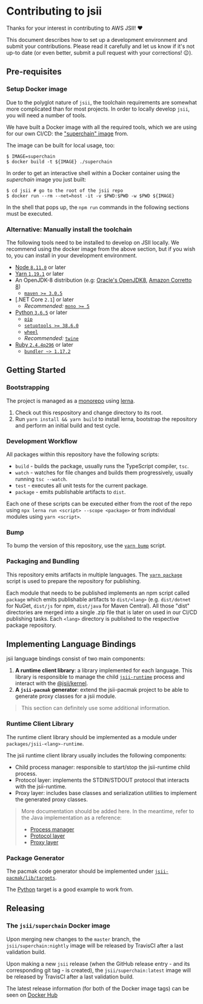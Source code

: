# Contributing to jsii
Thanks for your interest in contributing to AWS JSII! :heart:

This document describes how to set up a development environment and submit your
contributions. Please read it carefully and let us know if it's not up-to date
(or even better, submit a pull request with your corrections! :wink:).

## Pre-requisites
### Setup Docker image
Due to the polyglot nature of `jsii`, the toolchain requirements are somewhat
more complicated than for most projects. In order to locally develop `jsii`, you
will need a number of tools.

We have built a Docker image with all the required tools, which we are using for
our own CI/CD: the ["superchain" image][superchain] from.

[superchain]: https://github.com/aws/jsii/blob/master/superchain/Dockerfile

The image can be built for local usage, too:

```console
$ IMAGE=superchain
$ docker build -t ${IMAGE} ./superchain
```

In order to get an interactive shell within a Docker container using the
*superchain* image you just built:

```console
$ cd jsii # go to the root of the jsii repo
$ docker run --rm --net=host -it -v $PWD:$PWD -w $PWD ${IMAGE}
```

In the shell that pops up, the `npm run` commands in the following sections must
be executed.

### Alternative: Manually install the toolchain
The following tools need to be installed to develop on JSII locally. We recommend
using the docker image from the above section, but if you wish to, you can install
in your development environment.

- [Node `8.11.0`] or later
- [Yarn `1.19.1`] or later
- An OpenJDK-8 distribution (e.g: [Oracle's OpenJDK8], [Amazon Corretto 8])
  + [`maven >= 3.0.5`](https://maven.apache.org)
- [.NET Core `2.1`] or later
  + *Recommended:* [`mono >= 5`](https://www.mono-project.com)
- [Python `3.6.5`] or later
  + [`pip`](https://pip.pypa.io/en/stable/installing/)
  + [`setuptools >= 38.6.0`](https://pypi.org/project/setuptools/)
  + [`wheel`](https://pypi.org/project/wheel/)
  + *Recommended:* [`twine`](https://pypi.org/project/twine/)
- [Ruby `2.4.4p296`] or later
  + [`bundler ~> 1.17.2`](https://bundler.io)

[Node `8.11.0`]: https://nodejs.org/download/release/v8.11.0/
[Yarn `1.19.1`]: https://yarnpkg.com/en/docs/install
[Oracle's OpenJDK8]: http://openjdk.java.net/install/
[Amazon Corretto 8]: https://aws.amazon.com/corretto/
[.NET Core `2.0`]: https://www.microsoft.com/net/download
[Python `3.6.5`]: https://www.python.org/downloads/release/python-365/
[Ruby `2.4.4p296`]: https://www.ruby-lang.org/en/news/2018/03/28/ruby-2-5-1-released/

## Getting Started
### Bootstrapping

The project is managed as a [monorepo] using [lerna].

[monorepo]: https://github.com/babel/babel/blob/master/doc/design/monorepo.md
[lerna]: https://github.com/lerna/lerna

1. Check out this respository and change directory to its root.
2. Run `yarn install && yarn build` to install lerna, bootstrap the repository
   and perform an initial build and test cycle.

### Development Workflow

All packages within this repository have the following scripts:

- `build` - builds the package, usually runs the TypeScript compiler, `tsc`.
- `watch` - watches for file changes and builds them progressively, usually
  running `tsc --watch`.
- `test` - executes all unit tests for the current package.
- `package` - emits publishable artifacts to `dist`.

Each one of these scripts can be executed either from the root of the repo using
`npx lerna run <script> --scope <package>` or from individual modules using
`yarn <script>`.

### Bump

To bump the version of this repository, use the [`yarn bump`] script.

[`yarn bump`]: ./scripts/bump.sh

### Packaging and Bundling

This repository emits artifacts in multiple languages. The [`yarn package`]
script is used to prepare the repository for publishing.

[`yarn package`]: ./scripts/package.sh

Each module that needs to be published implements an npm script called `package`
which emits publishable artifacts to `dist/<lang>` (e.g. `dist/dotnet` for
NuGet, `dist/js` for npm, `dist/java` for Maven Central). All those "dist"
directories are merged into a single .zip file that is later on used in our
CI/CD publishing tasks. Each `<lang>` directory is published to the respective
package repository.

## Implementing Language Bindings

jsii language bindings consist of two main components:

1. __A runtime client library__: a library implemented for each language. This
   library is responsible to manage the child
   [`jsii-runtime`](./packages/jsii-runtime/README.md) process and interact with
   the [@jsii/kernel](./packages/@jsii/kernel/README.md).
2. __A `jsii-pacmak` generator__: extend the jsii-pacmak project to be able to
   generate proxy classes for a jsii module.

> This section can definitely use some additional information.

### Runtime Client Library

The runtime client library should be implemented as a module under
`packages/jsii-<lang>-runtime`.

The jsii runtime client library usually includes the following components:

- Child process manager: responsible to start/stop the jsii-runtime child
  process.
- Protocol layer: implements the STDIN/STDOUT protocol that interacts with the
  jsii-runtime.
- Proxy layer: includes base classes and serialization utilities to implement
  the generated proxy classes.

> More documentation should be added here. In the meantime, refer to the Java
> implementation as a reference:
>
> - [Process manager](./packages/jsii-java-runtime/project/src/main/java/software/amazon/jsii/JsiiRuntime.java)
> - [Protocol layer](./packages/jsii-java-runtime/project/src/main/java/software/amazon/jsii/JsiiClient.java)
> - [Proxy layer](./packages/jsii-java-runtime/project/src/main/java/software/amazon/jsii/JsiiEngine.java)

### Package Generator

The pacmak code generator should be implemented under
[`jsii-pacmak/lib/targets`](./packages/jsii-pacmak/lib/targets).

The [Python](./packages/jsii-pacmak/lib/targets/python.ts) target is a good
example to work from.

## Releasing
### The `jsii/superchain` Docker image

Upon merging new changes to the `master` branch, the `jsii/superchain:nightly`
image will be released by TravisCI after a last validation build.

Upon making a new `jsii` release (when the GitHub release entry - and its
corresponding git tag - is created), the `jsii/superchain:latest` image will
be released by TravisCI after a last validation build.

The latest release information (for both of the Docker image tags) can be seen
on [Docker Hub](https://hub.docker.com/r/jsii/superchain/tags)
